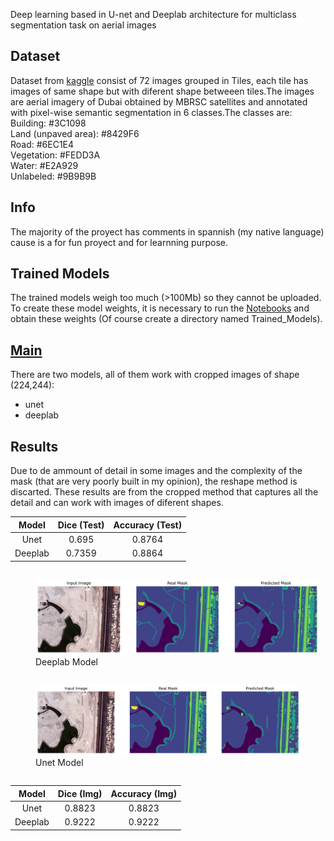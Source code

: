 Deep learning based in U-net and Deeplab architecture for multiclass segmentation task on aerial images

Dataset
-----------------------
Dataset from [kaggle](https://www.kaggle.com/datasets/humansintheloop/semantic-segmentation-of-aerial-imagery) consist of 72 images grouped in Tiles, each tile has images 
of same shape but with diferent shape betweeen tiles.The images are aerial imagery of Dubai obtained by MBRSC satellites and annotated with pixel-wise semantic segmentation 
in 6 classes.The classes are:
Building: #3C1098       
Land (unpaved area): #8429F6        
Road: #6EC1E4       
Vegetation: #FEDD3A     
Water: #E2A929      
Unlabeled: #9B9B9B   

Info
-----------------------
The majority of the proyect has comments in spannish (my native language) cause is a for fun proyect and for learnning purpose.

Trained Models
-----------------------
The trained models weigh too much (>100Mb) so they cannot be uploaded. To create these model weights, it is necessary to run the [Notebooks](Notebooks) and obtain these weights (Of course create a directory named Trained_Models).

[Main](main.py)
-----------------------
There are two models, all of them work with cropped images of shape (224,244):
- unet
- deeplab

Results
-----------------------
Due to de ammount of detail in some images and the complexity of the mask (that are very poorly built in my opinion), the reshape method is discarted. These results are from the cropped method that captures all the detail and can work with images of diferent shapes. 

| Model | Dice (Test)   | Accuracy (Test)    |
| :---:   | :---: | :---: |
| Unet | 0.695   | 0.8764   |
| Deeplab | 0.7359   | 0.8864   |

<figure style="display:inline-block; margin-right: 10px;">
  <img src="Imagenes resultados/deeplab_image_part_003.png" />
  <figcaption>Deeplab Model</figcaption>
</figure>
<figure style="display:inline-block;">
  <img src="Imagenes resultados\unet_image_part_003..png" />
  <figcaption>Unet Model</figcaption>
</figure>

| Model | Dice (Img)   | Accuracy (Img)    |
| :---:   | :---: | :---: |
| Unet | 0.8823   | 0.8823   |
| Deeplab | 0.9222   | 0.9222   |